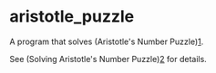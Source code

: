 aristotle_puzzle
================

A program that solves (Aristotle's Number Puzzle)[1].

See (Solving Aristotle's Number Puzzle)[2] for details.

[1]:http://www.amazon.co.uk/Professor-Puzzle-Aristotles-Number/dp/B005WVNUZE
[2]:http://hwiechers.blogspot.com/2013/03/solving-artitotles-number-puzzle.html
